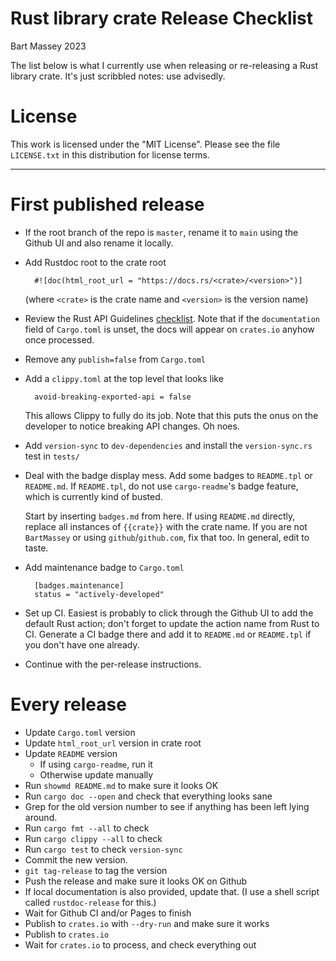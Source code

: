 # Rust library crate Release Checklist
Bart Massey 2023

The list below is what I currently use when releasing or
re-releasing a Rust library crate. It's just scribbled
notes: use advisedly.

# License

This work is licensed under the "MIT License". Please see the file
`LICENSE.txt` in this distribution for license terms.

-----

# First published release

* If the root branch of the repo is `master`, rename it to
  `main` using the Github UI and also rename it locally.
* Add Rustdoc root to the crate root

        #![doc(html_root_url = "https://docs.rs/<crate>/<version>")]

  (where `<crate>` is the crate name and `<version>` is the
  version name)
* Review the Rust API Guidelines
  [checklist](https://rust-lang.github.io/api-guidelines/checklist.html).
  Note that if the `documentation` field of `Cargo.toml` is
  unset, the docs will appear on `crates.io` anyhow once
  processed.
* Remove any `publish=false` from `Cargo.toml`
* Add a `clippy.toml` at the top level that looks like

        avoid-breaking-exported-api = false

  This allows Clippy to fully do its job. Note that this puts the
  onus on the developer to notice breaking API changes. Oh noes.
* Add `version-sync` to `dev-dependencies` and install the
  `version-sync.rs` test in `tests/`
* Deal with the badge display mess. Add some badges to
  `README.tpl` or `README.md`. If `README.tpl`, do not use
  `cargo-readme`'s badge feature, which is currently kind of
  busted.

  Start by inserting `badges.md` from here. If using
  `README.md` directly, replace all instances of `{{crate}}`
  with the crate name. If you are not `BartMassey` or using
  `github`/`github.com`, fix that too. In general, edit to
  taste.
* Add maintenance badge to `Cargo.toml`

        [badges.maintenance]
        status = "actively-developed"

* Set up CI. Easiest is probably to click through the Github
  UI to add the default Rust action; don't forget to update
  the action name from Rust to CI. Generate a CI badge there
  and add it to `README.md` or `README.tpl` if you don't
  have one already.
* Continue with the per-release instructions.

# Every release

* Update `Cargo.toml` version
* Update `html_root_url` version in crate root
* Update `README` version
    * If using `cargo-readme`, run it
    * Otherwise update manually
* Run `showmd README.md` to make sure it looks OK
* Run `cargo doc --open` and check that everything
  looks sane
* Grep for the old version number to see if anything
  has been left lying around.
* Run `cargo fmt --all` to check
* Run `cargo clippy --all` to check
* Run `cargo test` to check `version-sync`
* Commit the new version.
* `git tag-release` to tag the version
* Push the release and make sure it looks OK on Github
* If local documentation is also provided, update that. (I
  use a shell script called `rustdoc-release` for this.)
* Wait for Github CI and/or Pages to finish
* Publish to `crates.io` with `--dry-run` and make sure it works
* Publish to `crates.io`
* Wait for `crates.io` to process, and check everything out

